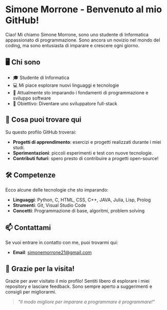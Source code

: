 # Simone Morrone - Benvenuto al mio GitHub!

Ciao! Mi chiamo Simone Morrone, sono uno studente di Informatica appassionato di programmazione. Sono ancora un novizio nel mondo del coding, ma sono entusiasta di imparare e crescere ogni giorno.

## 🖥️ Chi sono

- 🎓 Studente di Informatica
- 💻 Mi piace esplorare nuovi linguaggi e tecnologie
- 🌱 Attualmente sto imparando i fondamenti di programmazione e sviluppo software
- 🎯 Obiettivo: Diventare uno sviluppatore full-stack

## 🚀 Cosa puoi trovare qui

Su questo profilo GitHub troverai:

- **Progetti di apprendimento**: esercizi e progetti realizzati durante i miei studi.
- **Sperimentazioni**: piccoli esperimenti e test con nuove tecnologie.
- **Contributi futuri**: spero presto di contribuire a progetti open-source!

## 🛠️ Competenze

Ecco alcune delle tecnologie che sto imparando:

- **Linguaggi**: Python, C, HTML, CSS, C++, JAVA, Julia, Lisp, Prolog
- **Strumenti**: Git, Visual Studio Code
- **Concetti**: Programmazione di base, algoritmi, problem solving

## 📫 Contattami

Se vuoi entrare in contatto con me, puoi trovarmi qui:

- **Email**: simonemorrone21@gmail.com

## 🙌 Grazie per la visita!

Grazie per aver visitato il mio profilo! Sentiti libero di esplorare i miei repository e lasciare feedback. Sono sempre aperto a suggerimenti e consigli per migliorarmi.

> _"Il modo migliore per imparare a programmare è programmare!"_

